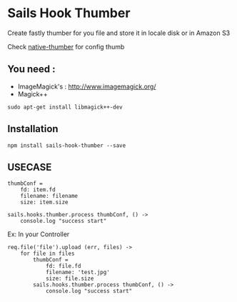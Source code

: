 # Sails Hook Thumber

Create fastly thumber for you file and store it in locale disk or in Amazon S3

Check [native-thumber](https://github.com/wi2/native-thumber) for config thumb


## You need :
- ImageMagick's : http://www.imagemagick.org/
- Magick++

```
sudo apt-get install libmagick++-dev
```

## Installation

```
npm install sails-hook-thumber --save
```


## USECASE

```
thumbConf =
	fd: item.fd
	filename: filename
	size: item.size

sails.hooks.thumber.process thumbConf, () ->
	console.log "success start"

```

Ex: In your Controller
```
req.file('file').upload (err, files) ->
	for file in files
		thumbConf =
			fd: file.fd
			filename: 'test.jpg'
			size: file.size
		sails.hooks.thumber.process thumbConf, () ->
			console.log "success start"

```

